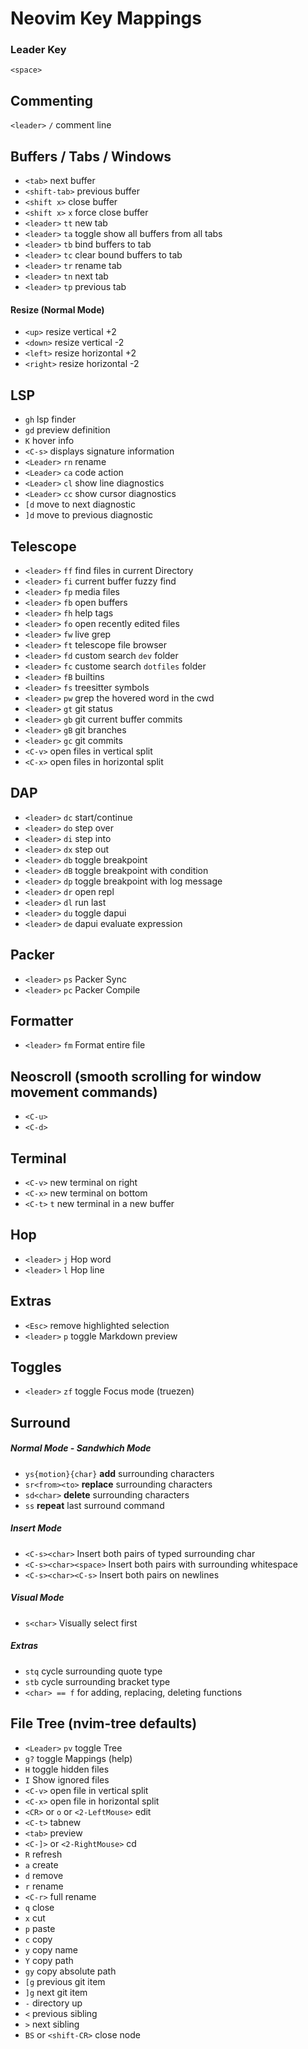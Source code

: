 # Neovim Key Mappings

### Leader Key
`<space>`

## Commenting
`<leader>` `/` comment line

## Buffers / Tabs / Windows
- `<tab>` next buffer
- `<shift-tab>` previous buffer
- `<shift x>` close buffer
- `<shift x>` `x` force close buffer
- `<leader>` `tt` new tab
- `<leader>` `ta` toggle show all buffers from all tabs
- `<leader>` `tb` bind buffers to tab
- `<leader>` `tc` clear bound buffers to tab
- `<leader>` `tr` rename tab
- `<leader>` `tn` next tab 
- `<leader>` `tp` previous tab

#### Resize (Normal Mode)
- `<up>` resize vertical +2
- `<down>` resize vertical -2
- `<left>` resize horizontal +2
- `<right>` resize horizontal -2

## LSP
- `gh` lsp finder
- `gd` preview definition
- `K` hover info
- `<C-s>` displays signature information
- `<Leader>` `rn` rename
- `<Leader>` `ca` code action
- `<Leader>` `cl` show line diagnostics
- `<Leader>` `cc` show cursor diagnostics
- `[d` move to next diagnostic
- `]d` move to previous diagnostic

## Telescope
- `<leader>` `ff` find files in current Directory
- `<leader>` `fi` current buffer fuzzy find
- `<leader>` `fp` media files
- `<leader>` `fb` open buffers
- `<leader>` `fh` help tags
- `<leader>` `fo` open recently edited files
- `<leader>` `fw` live grep
- `<leader>` `ft` telescope file browser
- `<leader>` `fd` custom search `dev` folder
- `<leader>` `fc` custome search `dotfiles` folder
- `<leader>` `fB` builtins
- `<leader>` `fs` treesitter symbols
- `<leader>` `pw` grep the hovered word in the cwd
- `<leader>` `gt` git status
- `<leader>` `gb` git current buffer commits
- `<leader>` `gB` git branches
- `<leader>` `gc` git commits
- `<C-v>` open files in vertical split
- `<C-x>` open files in horizontal split

## DAP
- `<leader>` `dc` start/continue
- `<leader>` `do` step over
- `<leader>` `di` step into
- `<leader>` `dx` step out
- `<leader>` `db` toggle breakpoint
- `<leader>` `dB` toggle breakpoint with condition
- `<leader>` `dp` toggle breakpoint with log message
- `<leader>` `dr` open repl
- `<leader>` `dl` run last
- `<leader>` `du` toggle dapui
- `<leader>` `de` dapui evaluate expression

## Packer
- `<leader>` `ps` Packer Sync
- `<leader>` `pc` Packer Compile

## Formatter
- `<leader>` `fm` Format entire file

## Neoscroll (smooth scrolling for window movement commands)
- `<C-u>`
- `<C-d>`

## Terminal
- `<C-v>` new terminal on right
- `<C-x>` new terminal on bottom
- `<C-t>` `t` new terminal in a new buffer

## Hop
- `<leader>` `j` Hop word
- `<leader>` `l` Hop line

## Extras
- `<Esc>` remove highlighted selection
- `<leader>` `p` toggle Markdown preview

## Toggles
- `<leader>` `zf` toggle Focus mode (truezen)

## Surround
##### Normal Mode - Sandwhich Mode
- `ys{motion}{char}` **add** surrounding characters
- `sr<from><to>` **replace** surrounding characters
- `sd<char>` **delete** surrounding characters
- `ss` **repeat** last surround command

##### Insert Mode
- `<C-s><char>` Insert both pairs of typed surrounding char
- `<C-s><char><space>` Insert both pairs with surrounding whitespace
- `<C-s><char><C-s>` Insert both pairs on newlines

##### Visual Mode
- `s<char>` Visually select first

##### Extras
- `stq` cycle surrounding quote type
- `stb` cycle surrounding bracket type
- `<char> == f` for adding, replacing, deleting functions

## File Tree (nvim-tree defaults)
- `<Leader>` `pv` toggle Tree
- `g?` toggle Mappings (help)
- `H` toggle hidden files
- `I` Show ignored files
- `<C-v>` open file in vertical split
- `<C-x>` open file in horizontal split
- `<CR>` or `o` or `<2-LeftMouse>` edit
- `<C-t>` tabnew
- `<tab>` preview
- `<C-]>` or `<2-RightMouse>` cd
- `R` refresh
- `a` create
- `d` remove
- `r` rename
- `<C-r>` full rename
- `q` close
- `x` cut
- `p` paste
- `c` copy
- `y` copy name
- `Y` copy path
- `gy` copy absolute path
- `[g` previous git item
- `]g` next git item
- `-` directory up
- `<` previous sibling
- `>` next sibling
- `BS` or `<shift-CR>` close node

